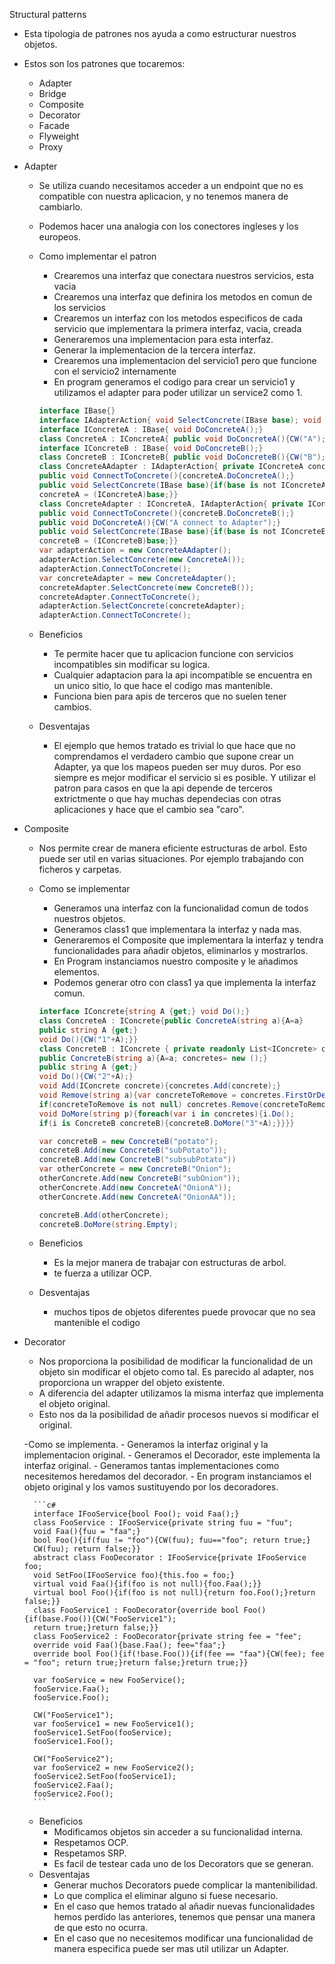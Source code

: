 Structural patterns
- Esta tipologia de patrones nos ayuda a como estructurar nuestros objetos.
- Estos son los patrones que tocaremos:
    - Adapter
    - Bridge
    - Composite
    - Decorator
    - Facade
    - Flyweight
    - Proxy
- Adapter
    - Se utiliza cuando necesitamos acceder a un endpoint que no es compatible con nuestra aplicacion, y no tenemos manera de cambiarlo.
    - Podemos hacer una analogia con los conectores ingleses y los europeos. 

    - Como implementar el patron
        - Crearemos una interfaz que conectara nuestros servicios, esta vacia
        - Crearemos una interfaz que definira los metodos en comun de los servicios
        - Crearemos un interfaz con los metodos especificos de cada servicio que implementara la primera interfaz, vacia, creada
        - Generaremos una implementacion para esta interfaz.
        - Generar la implementacion de la tercera interfaz.
        - Crearemos una implementacion del servicio1 pero que funcione con el servicio2 internamente
        - En program generamos el codigo para crear un servicio1 y utilizamos el adapter para poder utilizar un service2 como 1.
        ```c#
        interface IBase{}
        interface IAdapterAction{ void SelectConcrete(IBase base); void ConnectToConcrete();}
        interface IConcreteA : IBase{ void DoConcreteA();}
        class ConcreteA : IConcreteA{ public void DoConcreteA(){CW("A");}}
        interface IConcreteB : IBase{ void DoConcreteB();}
        class ConcreteB : IConcreteB{ public void DoConcreteB(){CW("B");}}
        class ConcreteAAdapter : IAdapterAction{ private IConcreteA concreteA;
        public void ConnectToConcrete(){concreteA.DoConcreteA();}
        public void SelectConcrete(IBase base){if(base is not IConcreteA){throw("no works!");}
        concreteA = (IConcreteA)base;}}
        class ConcreteAdapter : IConcreteA, IAdapterAction{ private IConcreteB concreteB;
        public void ConnectToConcrete(){concreteB.DoConcreteB();}
        public void DoConcreteA(){CW("A connect to Adapter");}
        public void SelectConcrete(IBase base){if(base is not IConcreteB){throw("no works!");}
        concreteB = (IConcreteB)base;}}
        var adapterAction = new ConcreteAAdapter();
        adapterAction.SelectConcrete(new ConcreteA());
        adapterAction.ConnectToConcrete();
        var concreteAdapter = new ConcreteAdapter();
        concreteAdapter.SelectConcrete(new ConcreteB());
        concreteAdapter.ConnectToConcrete();
        adapterAction.SelectConcrete(concreteAdapter);
        adapterAction.ConnectToConcrete();
        ```
    - Beneficios
        - Te permite hacer que tu aplicacion funcione con servicios incompatibles
        sin modificar su logica.
        - Cualquier adaptacion para la api incompatible se encuentra en un unico 
        sitio, lo que hace el codigo mas mantenible.
        - Funciona bien para apis de terceros que no suelen tener cambios.
    - Desventajas
        - El ejemplo que hemos tratado es trivial lo que hace que no comprendamos
        el verdadero cambio que supone crear un Adapter, ya que los mapeos pueden
        ser muy duros. Por eso siempre es mejor modificar el servicio si es posible.
        Y utilizar el patron para casos en que la api depende de terceros extrictmente
        o que hay muchas dependecias con otras aplicaciones y hace que el cambio 
        sea "caro".

- Composite
    - Nos permite crear de manera eficiente estructuras de arbol. Esto puede ser
    util en varias situaciones. Por ejemplo trabajando con ficheros y carpetas.

    - Como se implementar
        - Generamos una interfaz con la funcionalidad comun de todos nuestros objetos.
        - Generamos class1 que implementara la interfaz y nada mas.
        - Generaremos el Composite que implementara la interfaz y tendra funcionalidades para añadir objetos, eliminarlos y mostrarlos.
        - En Program instanciamos nuestro composite y le añadimos elementos.
        - Podemos generar otro con class1 ya que implementa la interfaz comun.
        ```c#
        interface IConcrete{string A {get;} void Do();}
        class ConcreteA : IConcrete{public ConcreteA(string a){A=a}
        public string A {get;}
        void Do(){CW("1"+A);}}
        class ConcreteB : IConcrete { private readonly List<IConcrete> concretes;
        public ConcreteB(string a){A=a; concretes= new ();}
        public string A {get;}
        void Do(){CW("2"+A);}
        void Add(IConcrete concrete){concretes.Add(concrete);}
        void Remove(string a){var concreteToRemove = concretes.FirstOrDefault(_=>_.A==a);
        if(concreteToRemove is not null) concretes.Remove(concreteToRemove);}
        void DoMore(string p){foreach(var i in concretes){i.Do();
        if(i is ConcreteB concreteB){concreteB.DoMore("3"+A);}}}}

        var concreteB = new ConcreteB("potato");
        concreteB.Add(new ConcreteB("subPotato"));
        concreteB.Add(new ConcreteB("subsubPotato"))
        var otherConcrete = new ConcreteB("Onion");
        otherConcrete.Add(new ConcreteB("subOnion"));
        otherConcrete.Add(new ConcreteA("OnionA"));
        otherConcrete.Add(new ConcreteA("OnionAA"));

        concreteB.Add(otherConcrete);
        concreteB.DoMore(string.Empty);
        ```
    - Beneficios
        - Es la mejor manera de trabajar con estructuras de arbol.
        - te fuerza a utilizar OCP.
    - Desventajas
        - muchos tipos de objetos diferentes puede provocar que no sea mantenible el codigo

- Decorator
    - Nos proporciona la posibilidad de modificar la funcionalidad de un objeto sin modificar el objeto
    como tal. Es parecido al adapter, nos proporciona un wrapper del objeto existente.
    - A diferencia del adapter utilizamos la misma interfaz que implementa el objeto original.
    - Esto nos da la posibilidad de añadir procesos nuevos si modificar el original.

    -Como se implementa.
        - Generamos la interfaz original y la implementacion original.
        - Generamos el Decorador, este implementa la interfaz original.
        - Generamos tantas implementaciones como necesitemos heredamos del decorador.
        - En program instanciamos el objeto original y los vamos sustituyendo por los decoradores.

        ```c#
        interface IFooService{bool Foo(); void Faa();}
        class FooService : IFooService{private string fuu = "fuu";
        void Faa(){fuu = "faa";}
        bool Foo(){if(fuu != "foo"){CW(fuu); fuu=="foo"; return true;}
        CW(fuu); return false;}}
        abstract class FooDecorator : IFooService{private IFooService foo;
        void SetFoo(IFooService foo){this.foo = foo;}
        virtual void Faa(){if(foo is not null){foo.Faa();}}
        virtual bool Foo(){if(foo is not null){return foo.Foo();}return false;}}
        class FooService1 : FooDecorator{override bool Foo(){if(base.Foo()){CW("FooService1");
        return true;}return false;}}
        class FooService2 : FooDecorator{private string fee = "fee";
        override void Faa(){base.Faa(); fee="faa";}
        override bool Foo(){if(!base.Foo()){if(fee == "faa"){CW(fee); fee = "foo"; return true;}return false;}return true;}}
        
        var fooService = new FooService();
        fooService.Faa();
        fooService.Foo();

        CW("FooService1");
        var fooService1 = new FooService1();
        fooService1.SetFoo(fooService);
        fooService1.Foo();

        CW("FooService2");
        var fooService2 = new FooService2();
        fooService2.SetFoo(fooService1);
        fooService2.Faa();
        fooService2.Foo();
        ```
    - Beneficios
        - Modificamos objetos sin acceder a su funcionalidad interna.
        - Respetamos OCP.
        - Respetamos SRP.
        - Es facil de testear cada uno de los Decorators que se generan.
    - Desventajas
        - Generar muchos Decorators puede complicar la mantenibilidad.
        - Lo que complica el eliminar alguno si fuese necesario.
        - En el caso que hemos tratado al añadir nuevas funcionalidades hemos perdido
        las anteriores, tenemos que pensar una manera de que esto no ocurra.
        - En el caso que no necesitemos modificar una funcionalidad de manera especifica
        puede ser mas util utilizar un Adapter.

